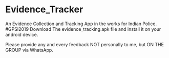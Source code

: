 # Evidence_Tracker
An Evidence Collection and Tracking App in the works for Indian Police. #GPSI2019
Download The evidence_tracking.apk file and install it on your android device.

Please provide any and every feedback NOT personally to me, but ON THE GROUP via WhatsApp.

